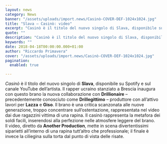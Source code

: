 ```yaml
---
layout: news
category: News
banner: "/assets/uploads/import.news/Casinò-COVER-DEF-1024x1024.jpg"
title: "Slava – Casinò: video"
excerpt: "Casinò è il titolo del nuovo singolo di Slava, disponibile su Spotify e sul canale YouTube dell’artista. Il rapper ucraino stanziato a Brescia inaugura con questo brano la nuova collaborazione con Drillionaire – precedentemente conosciuto come Drillegittimo – produttore con all’attivo lavori per Lazza e Giso. Il brano è una critica scanzonata alle nuove generazione, [&hellip"
quote: ""
description: "Casinò è il titolo del nuovo singolo di Slava, disponibile su Spotify e sul canale YouTube dell’artista. Il rapper ucraino stanziato a Brescia inaugura con questo brano la nuova collaborazione con Drillionaire – precedentemente conosciuto come Drillegittimo – produttore con all’attivo lavori per Lazza e Giso. Il brano è una critica scanzonata alle nuove generazione, [&hellip"
keywords: ""
date: 2018-04-18T00:00:00.000+01:00
author: "Riccardo Primavera"
cover: "/assets/uploads/import.news/Casinò-COVER-DEF-1024x1024.jpg"
pagination:
  enabled: true

---
```


_Casinò_ è il titolo del nuovo singolo di **Slava**, disponibile su Spotify e sul canale YouTube dell’artista. Il rapper ucraino stanziato a Brescia inaugura con questo brano la nuova collaborazione con **Drillionaire** – precedentemente conosciuto come **Drillegittimo** – produttore con all’attivo lavori per **Lazza** e **Giso**. Il brano è una critica scanzonata alle nuove generazione, troppo concentrare sull’ostentazione, rappresentata nel video dai due ragazzini vittima di una rapina. Il casinò rappresenta la metafora dei soldi facili, inserendosi alla perfezione nelle atmosfere leggere del brano.  
Il video, diretto da **Another Production**, mette in scena divertentissimi siparietti all’interno di una rapina tutt’altro che professionale; il finale è invece la ciliegina sulla torta dal punto di vista delle risate.